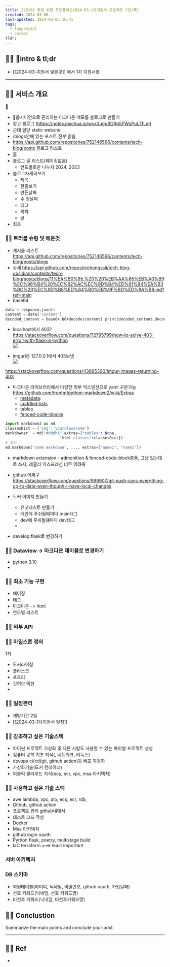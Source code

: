 ```yaml
---
title: 220101 취업 위한 포트폴리오2024-03-1차지원서 프로젝트 2안(책)
created: 2024-03-06
last-updated: 2024-03-05 16:41
tags:
  - toyproject
  - career
tldr:
---
```


## 👯‍♂️ intro & tl;dr

- [[2024-03-지원서 넣을곳]] 에서 1차 지원서용

--- 

## 👯‍♂️ 서비스 개요


- 옵시디언으로 관리하는 마크다운 메모를 블로그로 만들기
- 참고 블로그 (https://notes.joschua.io/wvx3ugpBDRp5FWpPuL7fLm)
- 근데 일단 static website
-  /blogs안에 있는 포스트 전부 읽음
- https://api.github.com/repositories/752146596/contents/tech-blog/posts 블로그 리스트 
- 홈
- 블로그 글 리스트(페이징없음)
	- 연도별로만 나누자 2024, 2023
- 블로그자세히보기
	- 제목
	- 한줄보기
	- 만든날짜 
	- 수 정날짜
	- 태그
	- 목차
	- 글
- 최초



### 👯‍♂️ 트러블 슈팅 및 배운것


- 게시물 리스트 https://api.github.com/repositories/752146596/contents/tech-blog/posts/blogs
- 상세 https://api.github.com/repos/icehongssii/tech-blog-obsidian/contents/tech-blog/posts/blogs/11%EA%B0%95.%20%20%EB%AA%85%EB%A0%B9%EC%96%B4%20%EC%82%AC%EC%9D%B4%ED%81%B4%EA%B3%BC%20%EC%9D%B8%ED%84%B0%EB%9F%BD%ED%8A%B8.md?ref=main
- base64

```python
data = response.json() 
content = data['content'] 
decoded_content = base64.b64decode(content) print(decoded_content.decode('utf-8')) 
```
-  localhost에서 403?  
https://stackoverflow.com/questions/72795799/how-to-solve-403-error-with-flask-in-python  
![](https://i.imgur.com/ir1mOIc.png)

- imgurl은 127.0.0.1에서 403보냄  
![](https://i.imgur.com/BHNChZ3.png)

https://stackoverflow.com/questions/43895390/imgur-images-returning-403


- 마크다운 라이브러리에서 다양한 외부 익스텐션으로 yaml 구분가능  
https://github.com/trentm/python-markdown2/wiki/Extras
	- [metadata](https://github.com/trentm/python-markdown2/wiki/metadata):
	- [cuddled-lists](https://github.com/trentm/python-markdown2/wiki/cuddled-lists)
	- tables
	- [fenced-code-blocks](https://github.com/trentm/python-markdown2/wiki/fenced-code-blocks)

```python
import markdown2 as md 
classesDict = {'img':'yourclassname'}
markdowner  = md("#dddhi",extras={"tables": None, 
						"html-classes":classesDict})
# 또는
md.markdown("some markdown", ..., extras=["name1", "name2"])
```

- markdown extension - admonition & fenced-code-block충돌, 그냥 있는대로 쓰자; 레귤러 익스프레션 너무 어려워


- github 어쩌구  
https://stackoverflow.com/questions/999907/git-push-says-everything-up-to-date-even-though-i-have-local-changes
- 도커 이미지 만들기
	- 유닛테스트 만들기 
	- 메인에 푸쉬될때마다 main태그
	- dev에 푸쉬될떄마다 dev태그
	- 
- develop:flask로 변경하기



### 👯‍♂️ Dataview -> 마크다운 테이블로 변경하기
- python 3.10 
- 



### 👯‍♂️ 최소 기능 구현

- 페이징
- 태그
- 마크다운 -> html 
- 연도별 리스트

### 👯‍♂️ 외부 API

### 👯‍♂️ 마일스톤 정의

1차 
- 도커라이징
- 플라스크
- 포트리
- 깃허브 액션
- 

### 👯‍♂️ 일정관리

- 개발기간 2일 
- [[2024-03-1차지원서 일정]]


### 👯‍♂️ 강조하고 싶은 기술스택

- 파이썬 프로젝트 가상화 및 다른 사람도 사용할 수 있는 파이썽 프로젝트 생성
- 컴퓨터 공학 기초 지식(, 네트워크, 리눅스)
- devops ci/cd(git, github action)등 배포 자동화
- 가상화기술(도커 컨테이너)
- 퍼블릭 클라우드 지식(ecs, ecr, vpc, msa 아키텍처)

### 👯‍♂️ 사용하고 싶은 기술 스택

- awe lambda, vpc, alb, ecs, ecr, rdb,  
- Github, github action
- 프로젝트 관리 github내에서
- 테스트 코드 작성
- Docker
- Msa 아키텍처
- github login oauth
- Python flask, poetry, multistage build
- IaC terraform  ===> least important

### 서버 아키텍처

### DB 스키마
- 회원테이블(아이디, 닉네임, 비밀번호, github oauth, 가입날짜)
- 선호 키워드(닉네임, 선호 키워드명)
- 비선호 키워드(닉네임, 비선호키워드명)


## 👯‍♂️ Conclustion

Summarize the main points and conclude your post.

--- 

## 👯‍♂️ Ref

- [^1]:  작성자. "제목," 사이트명, 발행날짜, [URL](www.naver.com)

